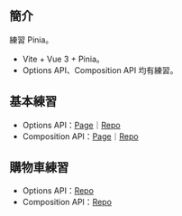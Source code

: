 ## 簡介
練習 Pinia。
- Vite + Vue 3 + Pinia。
- Options API、Composition API 均有練習。

## 基本練習
- Options API：[Page](http://localhost:5173/hex-pinia-practice-vite/about)｜[Repo](https://github.com/GitHubPlayerZero/hex-pinia-practice-vite/blob/main/src/views/AboutView.vue)
- Composition API：[Page](http://localhost:5173/hex-pinia-practice-vite/about-composition)｜[Repo](https://github.com/GitHubPlayerZero/hex-pinia-practice-vite/blob/main/src/views/AboutComposition.vue)

## 購物車練習
- Options API：[Repo](https://github.com/GitHubPlayerZero/hex-pinia-practice-vite/blob/main/src/views/SweetOptions.vue)
- Composition API：[Repo](https://github.com/GitHubPlayerZero/hex-pinia-practice-vite/blob/main/src/views/SweetComposition.vue)
